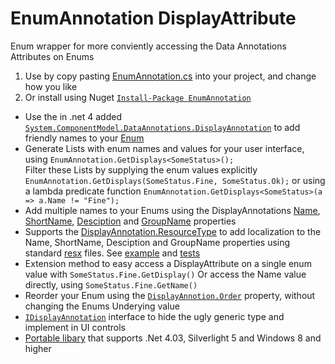 EnumAnnotation DisplayAttribute 
==========
Enum wrapper for more conviently accessing the Data Annotations Attributes on Enums

1. Use by copy pasting [EnumAnnotation.cs](https://raw.github.com/aadje/EnumAnnotation/master/EnumAnnotations/EnumAnnotation.cs) into your project, and change how you like
2. Or install using Nuget [```Install-Package EnumAnnotation```](https://nuget.org/packages/EnumAnnotation)   

* Use the in .net 4 added [```System.ComponentModel.DataAnnotations.DisplayAnnotation```](http://msdn.microsoft.com/en-us/library/system.componentmodel.dataannotations.displayattribute.aspx) to add friendly names to your [Enum](https://github.com/aadje/EnumAnnotation/blob/master/EnumAnnotations.Test/Data/SomeStatus.cs)
* Generate Lists with enum names and values for your user interface, using ```EnumAnnotation.GetDisplays<SomeStatus>();```  
Filter these Lists by supplying the enum values explicitly ```EnumAnnotation.GetDisplays(SomeStatus.Fine, SomeStatus.Ok);``` or using a lambda predicate function ```EnumAnnotation.GetDisplays<SomeStatus>(a => a.Name != "Fine");```
* Add multiple names to your Enums using the DisplayAnnotations [Name](http://msdn.microsoft.com/en-us/library/system.componentmodel.dataannotations.displayattribute.name.aspx), [ShortName](http://msdn.microsoft.com/en-us/library/system.componentmodel.dataannotations.displayattribute.shortname.aspx), [Desciption](http://msdn.microsoft.com/en-us/library/system.componentmodel.dataannotations.displayattribute.description.aspx) and [GroupName](http://msdn.microsoft.com/en-us/library/system.componentmodel.dataannotations.displayattribute.groupname.aspx) properties
* Supports the [DisplayAnnotation.ResourceType](http://msdn.microsoft.com/en-us/library/system.componentmodel.dataannotations.displayattribute.resourcetype.aspx) to add localization to the Name, ShortName, Desciption and GroupName properties using standard [resx](https://github.com/aadje/EnumAnnotation/tree/master/EnumAnnotations.Test/Resources) files. See [example](https://github.com/aadje/EnumAnnotation/blob/master/EnumAnnotations.Test/Data/LocalizedStatus.cs) and [tests](https://github.com/aadje/EnumAnnotation/blob/master/EnumAnnotations.Test/EnumAnnotationTest.cs)
* Extension method to easy access a DisplayAttribute on a single enum value with ```SomeStatus.Fine.GetDisplay()``` Or access the Name value directly, using ```SomeStatus.Fine.GetName()```
* Reorder your Enum using the [```DisplayAnnotion.Order```](http://msdn.microsoft.com/en-us/library/system.componentmodel.dataannotations.displayattribute.order.aspx) property, without changing the Enums Underying value
* [```IDisplayAnnotation```](https://github.com/aadje/EnumAnnotation/blob/master/EnumAnnotations/EnumAnnotation.cs) interface to hide the ugly generic type and implement in UI controls 
* [Portable libary](http://msdn.microsoft.com/en-us/library/gg597391.aspx) that supports .Net 4.03, Silverlight 5 and Windows 8 and higher